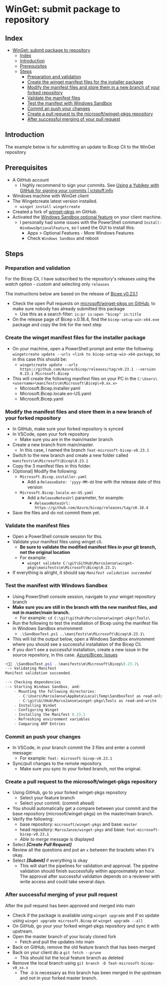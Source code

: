 # WinGet: submit package to repository

## Index

- [WinGet: submit package to repository](#winget-submit-package-to-repository)
  - [Index](#index)
  - [Introduction](#introduction)
  - [Prerequisites](#prerequisites)
  - [Steps](#steps)
    - [Preparation and validation](#preparation-and-validation)
    - [Create the winget manifest files for the installer package](#create-the-winget-manifest-files-for-the-installer-package)
    - [Modify the manifest files and store them in a new branch of your forked repository](#modify-the-manifest-files-and-store-them-in-a-new-branch-of-your-forked-repository)
    - [Validate the manifest files](#validate-the-manifest-files)
    - [Test the manifest with Windows Sandbox](#test-the-manifest-with-windows-sandbox)
    - [Commit an push your changes](#commit-an-push-your-changes)
    - [Create a pull request to the microsoft/winget-pkgs repository](#create-a-pull-request-to-the-microsoftwinget-pkgs-repository)
    - [After successful merging of your pull request](#after-successful-merging-of-your-pull-request)

## Introduction

The example below is for submitting an update to Bicep Cli to the WinGet repository

## Prerequisites

- A GitHub account
  - I highly recommend to sign your commits. See [Using a Yubikey with GitHub for signing your commits | ictstuff.info](https://ictstuff.info/using-a-Yubikey-with-github-for-signing-your-commits)
- Windows machine with WinGet client
- The Wingetcreate latest version installed.
  - `winget install wingetcreate`
- Created a fork of [winget-pkgs](https://github.com/microsoft/winget-pkgs) on GitHub.
- Activated the [Windows Sandbox optional feature](https://learn.microsoft.com/en-us/windows/security/application-security/application-isolation/windows-sandbox/windows-sandbox-overview) on your client machine.
  - I personally had some issues with the PowerShell command `Install-WindowsOptionalFeature`, so I used the GUI to install this:
    - Apps > Optional Features - More Windows Features
    - Check `Windows Sandbox` and reboot

## Steps

### Preparation and validation

For the Bicep Cli, I have subscribed to the repository's releases using the *watch* option - *custom* and selecting only `releases`

The instructions below are based on the release of [Bicep v0.23.1](https://github.com/Azure/bicep/releases/tag/v0.23.1)

- Check the open Pull requests on [microsoft/winget-pkgs on GitHub](https://github.com/microsoft/winget-pkgs/pulls), to make sure nobody has already submitted this package
  - Use this as a search filter: `is:pr is:open "bicep" in:title`
- On the release page of Bicep v.0.18.4, find the `bicep-setup-win-x64.exe` package and copy the link for the next step

### Create the winget manifest files for the installer package

- On your machine, open a PowerShell prompt and enter the following: `wingetcreate update --urls <link to bicep-setup-win-x64-package`, so in this case this should be:
  - `wingetcreate update --urls https://github.com/Azure/bicep/releases/tag/v0.23.1 --version 0.23.1 Microsoft.Bicep`
- This will create the following manifest files on your PC in the `C:\Users\<username>\manifests\m\Microsoft\Bicep\<0.xx.x>`
  - Microsoft.Bicep.installer.yaml
  - Microsoft.Bicep.locale.en-US.yaml
  - Microsoft.Bicep.yaml

### Modify the manifest files and store them in a new branch of your forked repository

- In GitHub, make sure your forked repository is synced
- In VSCode, open your fork repository
  - Make sure you are in the main/master branch
- Create a new branch from main/master.
  - In this case, I named the branch `feat-microsoft-bicep-v0.23.1`
- Switch to the new branch and create a new folder called `manifests\m\Microsoft\Bicep\0.23.1`
- Copy the 3 manifest files in this folder.
- [Optional] Modify the following:
  - `Microsoft.Bicep.installer.yaml`
    - Add a `ReleaseDate: 'yyyy-MM-dd` line with the release date of this version
  - `Microsoft.Bicep.locale.en-US.yaml`
    - Add a `ReleaseNotesUrl` parameter, for example:
      - `ReleaseNotesUrl: https://github.com/Azure/bicep/releases/tag/v0.18.4`
- Save the files and do not commit them yet.

### Validate the manifest files

- Open a PowerShell console session for this.
- Validate your manifest files using winget cli.
  - **Be sure to validate the modified manifest files in your git branch, not the original location**
  - For example:
    - `winget validate C:\git\GitHub\MarcoJanse\winget-pkgs\manifests\m\Microsoft\Bicep\0.23.1\`
- If everything is alright, it should say *`Manifest validation succeeded`*

### Test the manifest with Windows Sandbox

- Using PowerShell console session, navigate to your winget repository branch
- **Make sure you are still in the branch with the new manifest files, and not in master/main branch.**
  - For example: `cd C:\git\github\MarcoJanse\winget-pkgs\Tools\`
- Run the following to test the installation of Bicep using the manifest file in Windows Sandbox environment
  - `.\SandboxTest.ps1 ..\manifests\m\Microsoft\Bicep\0.23.1\`
- This will list the output below, open a Windows Sandbox environment where you should see a successful installation of the Bicep Cli.
- If you don't see a successful installation, create a new issue in the source repository, in this case. [Azure/Bicep: Issues](https://github.com/Azure/bicep/issues)

```powershell
─ .\SandboxTest.ps1 ..\manifests\m\Microsoft\Bicep\0.23.1\                                 
--> Validating Manifest
Manifest validation succeeded.

--> Checking dependencies
--> Starting Windows Sandbox, and:
    - Mounting the following directories:
      - C:\Users\MarcoJanse\AppData\Local\Temp\SandboxTest as read-only
      - C:\git\GitHub\MarcoJanse\winget-pkgs\Tools as read-and-write
    - Installing WinGet
    - Configuring Winget
    - Installing the Manifest 0.23.1
    - Refreshing environment variables
    - Comparing ARP Entries
```

### Commit an push your changes

- In VSCode, in your branch commit the 3 files and enter a commit message:
  - For example: `feat: microsoft-bicep-v0.23.1`
- Sync/pull changes to the remote repository.
  - Make sure you sync to your forked branch, not the original.

### Create a pull request to the microsoft/winget-pkgs repository

- Using GitHub, go to your forked winget-pkgs repository
  - Select your feature branch
  - Select your commit. (commit ahead)
- You should automatically get a compare between your commit and the base repository (microsoft/winget-pkgs) on the master/main branch.
- Verify the following:
  - base repository: `microsoft/winget-pkgs` and base: `master`
  - head repository: `MarcoJanse/winget-pkgs` and base: `feat-microsoft-bicep-v0.23.1`
  - *Able to merge* message is displayed
- Select ***[Create Pull Request]***
- Review all the questions and put an `x` between the brackets when it's okay.
- Select ***[Submit]*** if everything is okay
  - This will start the pipelines for validation and approval. The pipeline validation should finish successfully within approximately an hour. The approval after successful validation depends on a reviewer with write access and could take several days.

### After successful merging of your pull request

After the pull request has been approved and merged into main

- Check if the package is available using `winget upgrade` and if so update using `winget upgrade microsoft.Bicep` or `winget upgrade --all`
- On GitHub, go your your forked winget-pkgs repository and sync it with upstream.
- Open the master branch of your localy cloned fork
  - Fetch and pull the updates into main
- Back on GitHub, remove the old feature branch that has been merged
- Back on your client do a `git fetch --prune`
  - This should list the local feature branch as deleted
- Remove the local branch using `git branch -D feat-microsoft-bicep-v0_xx.x`
  - The `-D` is necessary as this branch has been merged in the upstream and not in your forked master branch.
